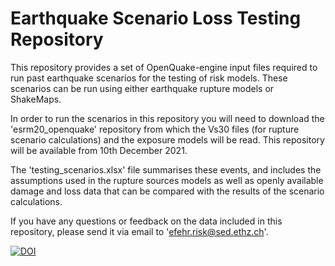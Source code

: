 # Earthquake Scenario Loss Testing Repository

This repository provides a set of OpenQuake-engine input files required to run past earthquake scenarios for the testing of risk models. These scenarios can be run using either earthquake rupture models or ShakeMaps. 

In order to run the scenarios in this repository you will need to download the 'esrm20_openquake' repository from which the Vs30 files (for rupture scenario calculations) and the exposure models will be read. This repository will be available from 10th December 2021. 

The 'testing_scenarios.xlsx' file summarises these events, and includes the assumptions used in the rupture sources models as well as openly available damage and loss data that can be compared with the results of the scenario calculations. 

If you have any questions or feedback on the data included in this repository, please send it via email to 'efehr.risk@sed.ethz.ch'.

[![DOI](https://zenodo.org/badge/DOI/10.5281/zenodo.5728008.svg)](https://doi.org/10.5281/zenodo.5728008)